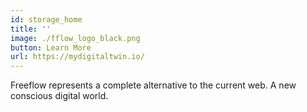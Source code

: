 ```yaml
---
id: storage_home
title: ''
image: ./fflow_logo_black.png
button: Learn More
url: https://mydigitaltwin.io/
---
```


Freeflow represents a complete alternative to the current web. A new conscious digital world.

<br>

